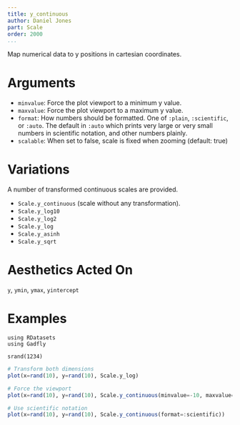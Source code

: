 ```yaml
---
title: y_continuous
author: Daniel Jones
part: Scale
order: 2000
...
```


Map numerical data to y positions in cartesian coordinates.

# Arguments

  * `minvalue`: Force the plot viewport to a minimum y value.
  * `maxvalue`: Force the plot viewport to a maximum y value.
  * `format`: How numbers should be formatted. One of `:plain`, `:scientific`,
    or `:auto`. The default in `:auto` which prints very large or very small
    numbers in scientific notation, and other numbers plainly.
  * `scalable`: When set to false, scale is fixed when zooming (default: true)

# Variations

A number of transformed continuous scales are provided.

  * `Scale.y_continuous` (scale without any transformation).
  * `Scale.y_log10`
  * `Scale.y_log2`
  * `Scale.y_log`
  * `Scale.y_asinh`
  * `Scale.y_sqrt`


# Aesthetics Acted On

`y`, `ymin`, `ymax`, `yintercept`

# Examples

```{.julia hide="true" results="none"}
using RDatasets
using Gadfly

srand(1234)
```

```julia
# Transform both dimensions
plot(x=rand(10), y=rand(10), Scale.y_log)
```

```julia
# Force the viewport
plot(x=rand(10), y=rand(10), Scale.y_continuous(minvalue=-10, maxvalue=10))
```

```julia
# Use scientific notation
plot(x=rand(10), y=rand(10), Scale.y_continuous(format=:scientific))
```

